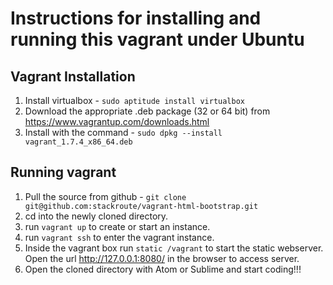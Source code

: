 # Instructions for installing and running this vagrant under Ubuntu #

## Vagrant Installation ##

1. Install virtualbox - ``` sudo aptitude install virtualbox ```
2. Download the appropriate .deb package (32 or 64 bit) from https://www.vagrantup.com/downloads.html
3. Install with the command - ```sudo dpkg --install vagrant_1.7.4_x86_64.deb```

## Running vagrant ##

1. Pull the source from github - ``` git clone git@github.com:stackroute/vagrant-html-bootstrap.git ```
2. cd into the newly cloned directory.
3. run ``` vagrant up ``` to create or start an instance.
4. run ``` vagrant ssh ``` to enter the vagrant instance.
5. Inside the vagrant box run ``` static /vagrant ``` to start the static webserver. Open the
   url http://127.0.0.1:8080/ in the browser to access server.
6. Open the cloned directory with Atom or Sublime and start coding!!!
